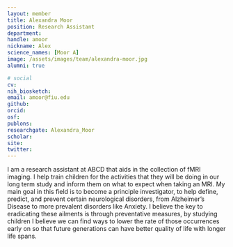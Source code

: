```yaml
---
layout: member
title: Alexandra Moor
position: Research Assistant
department:
handle: amoor
nickname: Alex
science_names: [Moor A]
image: /assets/images/team/alexandra-moor.jpg
alumni: true

# social
cv:
nih_biosketch:
email: amoor@fiu.edu
github:
orcid:
osf:
publons:
researchgate: Alexandra_Moor
scholar:
site:
twitter:
---
```

I am a research assistant at ABCD that aids in the collection of fMRI imaging. I help train children for the activities that they will be doing in our long term study and inform them on what to expect when taking an MRI. My main goal in this field is to become a principle investigator, to help define, predict, and prevent certain neurological disorders, from Alzheimer’s Disease to more prevalent disorders like Anxiety. I believe the key to eradicating these ailments is through preventative measures, by studying children I believe we can find ways to lower the rate of those occurrences early on so that future generations can have better quality of life with longer life spans.
